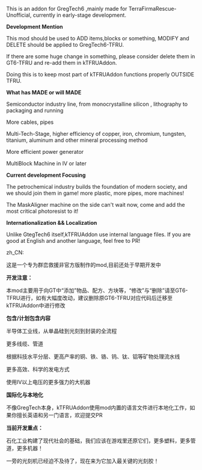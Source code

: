 This is an addon for GregTech6 ,mainly made for TerraFirmaRescue-Unofficial, currently in early-stage development.


**Development Mention**

This mod should be used to ADD items,blocks or something, MODIFY and DELETE should be applied to GregTech6-TFRU.

If there are some huge change in something, please consider delete them in GT6-TFRU and re-add them in kTFRUAddon.

Doing this is to keep most part of kTFRUAddon functions properly OUTSIDE TFRU.


**What has MADE or will MADE**

Semiconductor industry line, from monocrystalline silicon , lithography to packaging and running

More cables, pipes

Multi-Tech-Stage, higher efficiency of copper, iron, chromium, tungsten, titanium, aluminum and other mineral processing method

More efficient power generator

MultiBlock Machine in IV or later


**Current development Focusing**

The petrochemical industry builds the foundation of modern society, and we should join them in game! more plastic, more pipes, more machines!

The MaskAligner machine on the side can't wait now, come and add the most critical photoresist to it!

**Internationalization && Localization**

Unlike GtegTech6 itself,kTFRUAddon use internal language files. If you are good at English and another language, feel free to PR!

zh_CN:

这是一个专为群峦救援非官方版制作的mod,目前还处于早期开发中


**开发注意：**

本mod主要用于向GT中“添加”物品、配方、方块等，“修改”与“删除”请至GT6-TFRU进行，如有大幅度改动，建议删除原GT6-TFRU对应代码后迁移至kTFRUAddon中进行修改


**包含/计划包含内容**

半导体工业线，从单晶硅到光刻到封装的全流程

更多线缆、管道

根据科技水平分层、更高产率的铜、铁、铬、钨、钛、铝等矿物处理流水线

更多高效、科学的发电方式

使用IV以上电压的更多强力的大机器

**国际化与本地化**

不像GregTech本身，kTFRUAddon使用mod内置的语言文件进行本地化工作，如果你擅长英语和另一门语言，欢迎提交PR

**当前开发重点：**

石化工业构建了现代社会的基础，我们应该在游戏里还原它们，更多塑料，更多管道，更多机器！

一旁的光刻机已经迫不及待了，现在来为它加入最关键的光刻胶！
